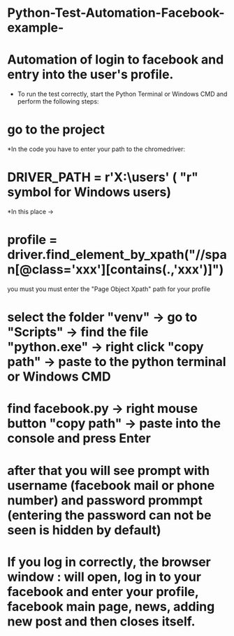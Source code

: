 # Python-Test-Automation-Facebook-example-

# Automation of login to facebook and entry into the user's profile.


* To run the test correctly, start the Python Terminal or Windows CMD and perform the following steps:

# go to the project
 
*In the code you have to enter your path to the chromedriver:
# DRIVER_PATH = r'X:\users\'  ( "r" symbol for Windows users)

*In this place -> 
# profile = driver.find_element_by_xpath("//span[@class='xxx'][contains(.,'xxx')]")
you must you must enter the "Page Object Xpath" path for your profile


# select the folder "venv" -> go to "Scripts" -> find the file "python.exe" -> right click "copy path" -> paste to the python terminal or Windows CMD


# find facebook.py -> right mouse button "copy path" -> paste into the console and press Enter

# after that you will see prompt with username (facebook mail or phone number) and password prommpt (entering the password can not be seen is hidden by default)

# If you log in correctly, the browser window : will open, log in to your facebook and enter your profile, facebook main page, news, adding new post and then closes itself.
